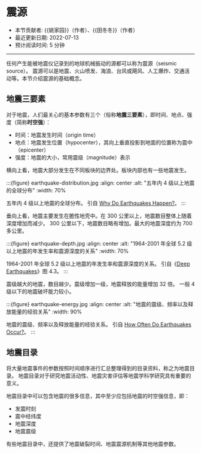 # 震源

- 本节贡献者: {{姚家园}}（作者）、{{田冬冬}}（作者）
- 最近更新日期: 2022-07-13
- 预计阅读时间: 5 分钟

---


任何产生能被地震仪记录到的地球机械振动的源都可以称为震源（seismic source）。
震源可以是地震、火山喷发、海浪、台风或飓风、人工爆炸、交通活动等。本节介绍震源的基础概念。

## 地震三要素

对于地震，人们最关心的基本参数有三个（俗称**地震三要素**），即时间、地点、强度（简称**时空强**）：

- 时间：地震发生时间（origin time）
- 地点：地震发生位置（hypocenter），其向上垂直投影到地面的位置称为震中（epicenter）
- 强度：地震的大小，常用震级（magnitude）表示

横向上看，地震大部分发生在不同板块的边界处。板块内部也有一些地震发生。

:::{figure} earthquake-distribution.jpg
:align: center
:alt: "五年内 4 级以上地震的全球分布"
:width: 70%

五年内 4 级以上地震的全球分布。
引自 [Why Do Earthquakes Happen?](https://www.iris.edu/hq/inclass/fact-sheet/why_do_earthquakes_happen)。
:::

垂向上看，地震主要发生在脆性地壳中。在 300 公里以上，地震数目整体上随着深度增加而减少。
300 公里以下，地震数目略有增加。最大的地震深度约为 700 多公里。

:::{figure} earthquake-depth.jpg
:align: center
:alt: "1964-2001 年全球 5.2 级以上地震的年发生率和震源深度的关系"
:width: 70%

1964-2001 年全球 5.2 级以上地震的年发生率和震源深度的关系。
引自《[Deep Earthquakes](https://doi.org/10.1017/CBO9781107297562)》图 4.3。
:::

震级越大的地震，数目越少。震级增加一级，地震释放的能量增加 32 倍。
一般 4 级以下的地震破坏能力较小。

:::{figure} earthquake-energy.jpg
:align: center
:alt: "地震的震级、频率以及释放能量的经验关系"
:width: 90%

地震的震级、频率以及释放能量的经验关系。
引自 [How Often Do Earthquakes Occur?](https://www.iris.edu/hq/inclass/fact-sheet/how_often_do_earthquakes_occur)。
:::

## 地震目录

将大量地震事件的参数按照时间顺序进行汇总整理得到的目录资料，称之为地震目录。
地震目录对于研究地震活动性、地震灾害评估等地震学科学研究具有重要的意义。

地震目录中可以包含地震的很多信息，其中至少应包括地震的时空强信息，即：

- 发震时刻
- 震中经纬度
- 地震深度
- 地震震级

有些地震目录中，还提供了地震破裂时间、地震震源机制等其他地震参数。
